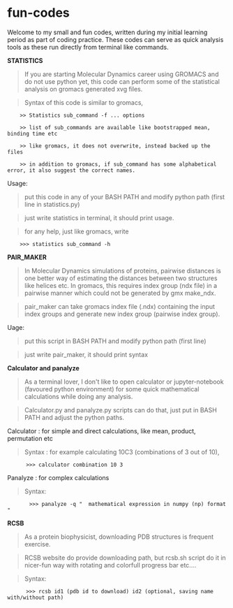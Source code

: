 # fun-codes
Welcome to my small and fun codes, written during my initial learning period as part of coding practice. These codes can serve as quick analysis tools as these run directly from terminal like commands.



**STATISTICS**
> If you are starting Molecular Dynamics career using GROMACS and do not use python yet, this code can perform some of the statistical analysis on gromacs generated xvg files.

> Syntax of this code is similar to gromacs,

        >> Statistics sub_command -f ... options
        
        >> list of sub_commands are available like bootstrapped mean, binding time etc
        
        >> like gromacs, it does not overwrite, instead backed up the files
        
        >> in addition to gromacs, if sub_command has some alphabetical error, it also suggest the correct names.

Usage:
> put this code in any of your BASH PATH and modify python path (first line in statistics.py)

> just write statistics in terminal, it should print usage.

>  for any help, just like gromacs, write

        >>> statistics sub_command -h



**PAIR_MAKER**
> In Molecular Dynamics simulations of proteins, pairwise distances is one better way of estimating the distances between two structures like helices etc. In gromacs, this requires index group (ndx file) in a pairwise manner which could not be generated by gmx make_ndx. 

> pair_maker can take gromacs index file (.ndx) containing the input index groups and generate new index group (pairwise index group).

Uage:
> put this script in BASH PATH and modify python path (first line)     

> just write pair_maker, it should print syntax



**Calculator and panalyze**
> As a terminal lover, I don't like to open calculator or jupyter-notebook (favoured python environment) for some quick mathematical calculations while doing any analysis.

> Calculator.py and panalyze.py scripts can do that, just put in BASH PATH and adjust the python paths.

Calculator : for simple and direct calculations, like mean, product, permutation etc

> Syntax : for example calculating 10C3 (combinations of 3 out of 10),

          >>> calculator combination 10 3

Panalyze : for complex calculations

> Syntax:

           >>> panalyze -q "  mathematical expression in numpy (np) format  "



**RCSB**
> As a protein biophysicist, downloading PDB structures is frequent exercise.

> RCSB website do provide downloading path, but rcsb.sh script do it in nicer-fun way with rotating and colorfull progress bar etc....

> Syntax:

          >>> rcsb id1 (pdb id to download) id2 (optional, saving name with/without path)




